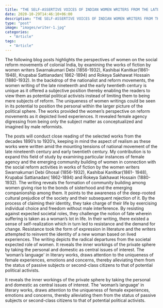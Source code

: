 ```yaml
---
title: "THE SELF-ASSERTIVE VOICES OF INDIAN WOMEN WRITERS FROM THE LATE-NINETEENTH TO EARLY TWENTIETH CENTURY "
date: 2020-10-29T14:46:10+06:00
description: "THE SELF-ASSERTIVE VOICES OF INDIAN WOMEN WRITERS FROM THE LATE-NINETEENTH TO EARLY TWENTIETH CENTURY "
type: "post"
image: "images/writer-1.jpg"
categories: 
  - "Article"
tags:
  - "Article"
---
```



The following blog posts highlights the perspectives of women on the social reform movements of colonial India, by examining the works of fiction by women writers Swarnakumari Debi (1856-1932), Kashibai Kanitkar(1861- 1948), Krupabai Sattianadan( 1862-1894) and Rokeya Sakhawat Hossain (1880-1932). In the backdrop of the nationalist and reform movements, the women writing of the late nineteenth and the early twentieth century is unique as it offered a subjective position thereby enabling the readers to view them as potential political activists instead of limiting them to being mere subjects of reform. The uniqueness of women writings could be seen in its potential to position the personal within the larger picture of the political sphere. The works provided the women’s perspective on reform movements as it depicted lived experiences. It revealed female agency digressing from being only the subject matter as conceptualized and imagined by male reformists. 

The posts will conduct close reading of the selected works from the decades 1890’s to 1920’s, keeping in mind the aspect of realism as these works were written amid the mounting tensions of national movement of the late nineteenth century and early twentieth century. My contribution is to expand this field of study by examining particular instances of female agency and the emerging community building of women in connection with the social reform activities in works of fiction by the women writers Swarnakumari Debi Ghosal (1856-1932), Kashibai Kanitkar(1861- 1948), Krupabai Sattianadan( 1862-1894) and Rokeya Sakhawat Hossain (1880-1932). The writing reveals the formation of community building among women giving rise to the bonds of sisterhood and the emerging companionship among them. It points to the awareness of the deep-rooted cultural prejudice of the society and their subsequent rejection of it. By the process of claiming their identity, they take charge of their life by exercising individual choice and freedom without male interference.  By resisting against expected societal roles, they challenge the notion of fate wherein suffering is taken as a woman’s lot in life. In their writing, there existed a sense of self-realization which in turn led to resistance and the demand for change. Resistance took the form of expression in literature and the writers attempted to reinvent the identity of a new woman based on lived experiences. The writing depicts the radical departures from the societal expected role of women. It reveals the inner workings of the private sphere by taking the personal and domestic as central issues of interest. The ‘woman’s language' in literary works, draws attention to the uniqueness of female experiences, emotions and concerns, thereby alleviating them from the status of passive subjects or second-class citizens to that of potential political activists.   
   
It reveals the inner workings of the private sphere by taking the personal and domestic as central issues of interest. The ‘woman’s language' in literary works, draws attention to the uniqueness of female experiences, emotions and concerns, thereby alleviating them from the status of passive subjects or second-class citizens to that of potential political activists.


